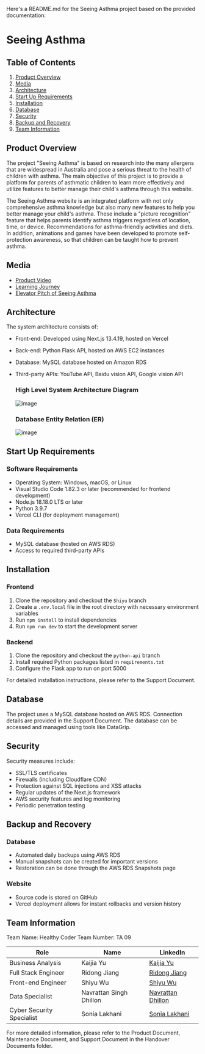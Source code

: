 Here's a README.md for the Seeing Asthma project based on the provided documentation:

# Seeing Asthma


## Table of Contents
1. [Product Overview](#product-overview)
2. [Media](#media)
3. [Architecture](#architecture)
4. [Start Up Requirements](#start-up-requirements)
5. [Installation](#installation)
6. [Database](#database)
7. [Security](#security)
8. [Backup and Recovery](#backup-and-recovery)
9. [Team Information](#team-information) 

## Product Overview

The project "Seeing Asthma" is based on research into the many allergens that are widespread in Australia and pose a serious threat to the health of children with asthma. The main objective of this project is to provide a platform for parents of asthmatic children to learn more effectively and utilize features to better manage their child's asthma through this website.

The Seeing Asthma website is an integrated platform with not only comprehensive asthma knowledge but also many new features to help you better manage your child's asthma. These include a "picture recognition" feature that helps parents identify asthma triggers regardless of location, time, or device. Recommendations for asthma-friendly activities and diets. In addition, animations and games have been developed to promote self-protection awareness, so that children can be taught how to prevent asthma.

## Media

- [Product Video](https://youtu.be/_bjrJoSmcJs)
- [Learning Journey](https://youtu.be/KlgEz3U3ZJo)
- [Elevator Pitch of Seeing Asthma](https://youtu.be/s0P_4FHHbCs)

## Architecture

The system architecture consists of:

- Front-end: Developed using Next.js 13.4.19, hosted on Vercel
- Back-end: Python Flask API, hosted on AWS EC2 instances
- Database: MySQL database hosted on Amazon RDS
- Third-party APIs: YouTube API, Baidu vision API, Google vision API

  ### High Level System Architecture Diagram
    ![image](https://github.com/user-attachments/assets/a492fabc-8d9f-44ea-a677-18a53ed2f1fa)
  ### Database Entity Relation (ER)
    ![image](https://github.com/user-attachments/assets/e6edd633-af73-43c6-8155-f52d4afad3e6)


## Start Up Requirements

### Software Requirements
- Operating System: Windows, macOS, or Linux
- Visual Studio Code 1.82.3 or later (recommended for frontend development)
- Node.js 18.18.0 LTS or later
- Python 3.9.7
- Vercel CLI (for deployment management)

### Data Requirements
- MySQL database (hosted on AWS RDS)
- Access to required third-party APIs

## Installation

### Frontend
1. Clone the repository and checkout the `Shiyu` branch
2. Create a `.env.local` file in the root directory with necessary environment variables
3. Run `npm install` to install dependencies
4. Run `npm run dev` to start the development server

### Backend
1. Clone the repository and checkout the `python-api` branch
2. Install required Python packages listed in `requirements.txt`
3. Configure the Flask app to run on port 5000

For detailed installation instructions, please refer to the Support Document.

## Database

The project uses a MySQL database hosted on AWS RDS. Connection details are provided in the Support Document. The database can be accessed and managed using tools like DataGrip.

## Security

Security measures include:
- SSL/TLS certificates
- Firewalls (including Cloudflare CDN)
- Protection against SQL injections and XSS attacks
- Regular updates of the Next.js framework
- AWS security features and log monitoring
- Periodic penetration testing

## Backup and Recovery

### Database
- Automated daily backups using AWS RDS
- Manual snapshots can be created for important versions
- Restoration can be done through the AWS RDS Snapshots page

### Website
- Source code is stored on GitHub
- Vercel deployment allows for instant rollbacks and version history

## Team Information

Team Name: Healthy Coder
Team Number: TA 09

| Role | Name | LinkedIn |
|------|------|----------|
| Business Analysis | Kaijia Yu | [Kaijia Yu](https://www.linkedin.com/in/kaijia-yu-a8817b289/) |
| Full Stack Engineer | Ridong Jiang | [Ridong Jiang](https://www.linkedin.com/in/ridong-jiang-259716274/) |
| Front-end Engineer | Shiyu Wu | [Shiyu Wu](https://www.linkedin.com/in/shiyu-wu-0a5391219/) |
| Data Specialist | Navrattan Singh Dhillon | [Navrattan Dhillon](https://www.linkedin.com/in/navrattan-dhillon/) |
| Cyber Security Specialist | Sonia Lakhani | [Sonia Lakhani](https://www.linkedin.com/in/sonia-lakhani-37422048/) |

For more detailed information, please refer to the Product Document, Maintenance Document, and Support Document in the Handover Documents folder.
